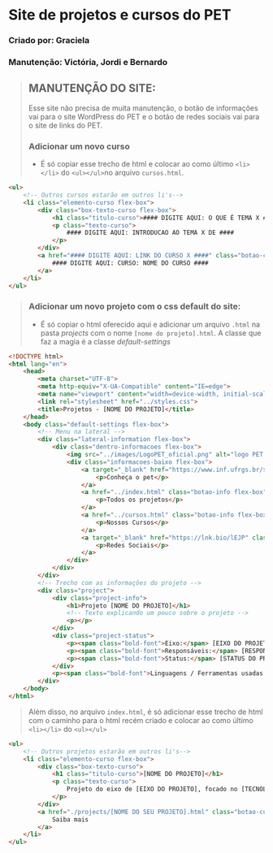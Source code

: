 # Site de projetos e cursos do PET
### Criado por: Graciela
### Manutenção: Victória, Jordi e Bernardo

> ## MANUTENÇÃO DO SITE: 
> Esse site não precisa de muita manutenção, o botão de informações vai para o site WordPress do PET e o botão de redes sociais vai para o site de links do PET.
> ### Adicionar um novo curso
> * É só copiar esse trecho de html e colocar ao como último `<li></li>` do `<ul></ul>`no arquivo `cursos.html`.
```html
<ul>
    <!-- Outros cursos estarão em outros li's-->
    <li class="elemento-curso flex-box">
        <div class="box-texto-curso flex-box">
            <h1 class="titulo-curso">#### DIGITE AQUI: O QUE É TEMA X ####</h1>
            <p class="texto-curso"> 
                #### DIGITE AQUI: INTRODUCAO AO TEMA X DE ####
            </p>
        </div>
        <a href="#### DIGITE AQUI: LINK DO CURSO X ####" class="botao-curso">
            #### DIGITE AQUI: CURSO: NOME DO CURSO ####
        </a>
    </li>
</ul>
```


> ### Adicionar um novo projeto com o css default do site:
> * É só copiar o html oferecido aqui e adicionar um arquivo `.html` na pasta *projects* com o nome `[nome do projeto].html`. A classe que faz a magia é a classe *default-settings*
```html
<!DOCTYPE html>
<html lang="en">
    <head>
        <meta charset="UTF-8">
        <meta http-equiv="X-UA-Compatible" content="IE=edge">
        <meta name="viewport" content="width=device-width, initial-scale=1.0">
        <link rel="stylesheet" href="../styles.css">
        <title>Projetos - [NOME DO PROJETO]</title>
    </head>
    <body class="default-settings flex-box">
        <!-- Menu na lateral -->
        <div class="lateral-information flex-box">
            <div class="dentro-informacoes flex-box">
                <img src="../images/LogoPET_oficial.png" alt="logo PET Computacao" class="logo-pet">
                <div class="informacoes-baixo flex-box">
                    <a target="_blank" href="https://www.inf.ufrgs.br/site/pet/" class="botao-info flex-box">
                        <p>Conheça o pet</p>
                    </a>
                    <a href="../index.html" class="botao-info flex-box">
                        <p>Todos os projetos</p>
                    </a>
                    <a href="../cursos.html" class="botao-info flex-box">
                        <p>Nossos Cursos</p>
                    </a>
                    <a target="_blank" href="https://lnk.bio/lEJP" class="botao-info flex-box">
                        <p>Redes Sociais</p>
                    </a>
                </div>
            </div>
        </div>
        <!-- Trecho com as informações do projeto -->
        <div class="project">
            <div class="project-info">
                <h1>Projeto [NOME DO PROJETO]</h1>
                <!-- Texto explicando um pouco sobre o projeto -->
                <p></p>
            </div>
            <div class="project-status">
                <p><span class="bold-font">Eixo:</span> [EIXO DO PROJETO] </p>
                <p><span class="bold-font">Responsáveis:</span> [RESPONSÁVEIS PELO PROJETO]</p>
                <p><span class="bold-font">Status:</span> [STATUS DO PROJETO]</p>
            </div>
            <p><span class="bold-font">Linguagens / Ferramentas usadas:</span> [FERRAMENTAS DO PROJETO]</p>
        </div>
    </body>
</html>
```
> Além disso, no arquivo `index.html`, é só adicionar esse trecho de html com o caminho para o html recém criado e colocar ao como último `<li></li>` do `<ul></ul>`
```html
<ul>
    <!-- Outros projetos estarão em outros li's-->
    <li class="elemento-curso flex-box">
        <div class="box-texto-curso">
            <h1 class="titulo-curso">[NOME DO PROJETO]</h1>
            <p class="texto-curso"> 
                Projeto do eixo de [EIXO DO PROJETO], focado no [TECNOLOGIAS OU OBJETIVOS PRINCIPAIS DO PROJETO]
            </p>
        </div>
        <a href="./projects/[NOME DO SEU PROJETO].html" class="botao-curso">
            Saiba mais
        </a>
    </li>
</ul>
```
